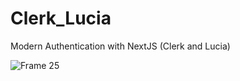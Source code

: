 # Clerk_Lucia
Modern Authentication with NextJS (Clerk and Lucia)

![Frame 25](https://github.com/55555-Jyeon/Clerk_Lucia/assets/134191817/dbc3418b-90c9-42ab-8d90-7ef1be2ac090)
